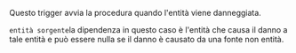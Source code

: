 Questo trigger avvia la procedura quando l'entità viene danneggiata.

`entità sorgente`la dipendenza in questo caso è l'entità che causa il danno a tale entità e può essere nulla se il danno è causato da una fonte non entità.